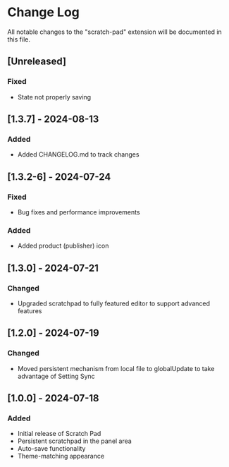 <!-- @format -->

# Change Log

All notable changes to the "scratch-pad" extension will be documented in this file.

## [Unreleased]

### Fixed

-   State not properly saving

## [1.3.7] - 2024-08-13

### Added

-   Added CHANGELOG.md to track changes

## [1.3.2-6] - 2024-07-24

### Fixed

-   Bug fixes and performance improvements

### Added

-   Added product (publisher) icon

## [1.3.0] - 2024-07-21

### Changed

-   Upgraded scratchpad to fully featured editor to support advanced features

## [1.2.0] - 2024-07-19

### Changed

-   Moved persistent mechanism from local file to globalUpdate to take advantage of Setting Sync

## [1.0.0] - 2024-07-18

### Added

-   Initial release of Scratch Pad
-   Persistent scratchpad in the panel area
-   Auto-save functionality
-   Theme-matching appearance
